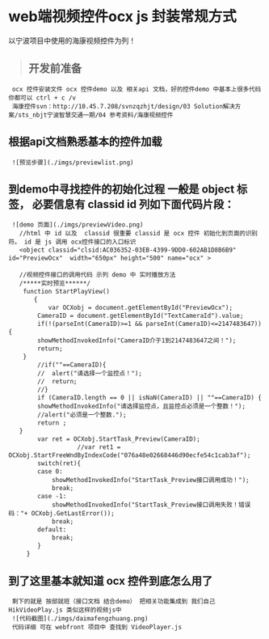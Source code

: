 # web端视频控件ocx js 封装常规方式
  以宁波项目中使用的海康视频控件为列！
  
> ## 开发前准备
     ocx 控件安装文件 ocx 控件demo 以及 相关api 文档，好的控件demo 中基本上很多代码你都可以 ctrl + c /v 
     海康控件svn：http://10.45.7.208/svnzqzhjt/design/03 Solution解决方案/sts_nbjt宁波智慧交通一期/04 参考资料/海康视频控件
     
  ## 根据api文档熟悉基本的控件加载
     ![预览步骤](./imgs/previewlist.png)
     
  ## 到demo中寻找控件的初始化过程 一般是 object 标签， 必要信息有 classid id 列如下面代码片段：
     ![demo 页面](./imgs/previewVideo.png)
       //html 中 id 以及  classid 很重要 classid 是 ocx 控件 初始化到页面的识别符。 id 是 js 调用 ocx控件接口的入口标识
       <object classid="clsid:AC036352-03EB-4399-9DD0-602AB1D8B6B9" id="PreviewOcx"  width="650px" height="500" name="ocx" >
       
       //视频控件接口的调用代码 示列 demo 中 实时播放方法
       /*****实时预览******/
        function StartPlayView()
           {
               var OCXobj = document.getElementById("PreviewOcx");
       		CameraID = document.getElementById("TextCameraId").value;
       		if(!(parseInt(CameraID)>=1 && parseInt(CameraID)<=2147483647)){
       		showMethodInvokedInfo("CameraID介于1到2147483647之间！");
       		return;
       	}
       		//if(""==CameraID){
       		//	alert("请选择一个监控点！");
       		//	return;
       		//}
       		if (CameraID.length == 0 || isNaN(CameraID) || ""==CameraID) {
       		showMethodInvokedInfo("请选择监控点，且监控点必须是一个整数！");
       		//alert("必须是一个整数.");
       		return ;
       }
       		var ret = OCXobj.StartTask_Preview(CameraID);
                       //var ret1 = OCXobj.StartFreeWndByIndexCode("076a48e02668446d90ecfe54c1cab3af");
       		switch(ret){
       		case 0:
       			showMethodInvokedInfo("StartTask_Preview接口调用成功！");
       			break;
       		case -1:
       			showMethodInvokedInfo("StartTask_Preview接口调用失败！错误码："+ OCXobj.GetLastError());
       			break;
       		default:
       			break;
       		}
         }
         
  ## 到了这里基本就知道 ocx 控件到底怎么用了
     剩下的就是 按部就班（接口文档 结合demo） 把相关功能集成到 我们自己 HikVideoPlay.js 类似这样的视频js中
     ![代码截图](./imgs/daimafengzhuang.png)
     代码详细 可在 webfront 项目中 查找到 VideoPlayer.js
         
         
         
       
     